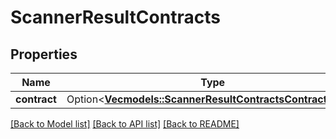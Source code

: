 # ScannerResultContracts

## Properties

Name | Type | Description | Notes
------------ | ------------- | ------------- | -------------
**contract** | Option<[**Vec<models::ScannerResultContractsContractInner>**](scanner_result_Contracts_Contract_inner.md)> |  | [optional]

[[Back to Model list]](../README.md#documentation-for-models) [[Back to API list]](../README.md#documentation-for-api-endpoints) [[Back to README]](../README.md)


